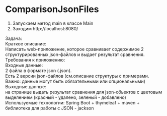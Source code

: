 # ComparisonJsonFiles

1) Запускаем метод main в классе Main 
2) Заходим http://localhost:8080/

Задача:  
Краткое описание:   
	Написать web-приложение, которое сравнивает содержимое 2 структурированных json-файлов и выдает результат сравнения.  
Требования к приложению:  
	Входные данные:  
		2 файла в формате json (.json).  
		Есть 2 версии json-файлов (см.описание структуры c примерами. Важно: данные могут быть обязательными или опциональными)  
	Выходные данные:  
 на странице выдать результат сравнения для json-обьектов с цветовым выделением (красный - удалено, зеленый - добавлено)  
Используемые технологии: Spring Boot + thymeleaf + maven + библиотека для работы с JSON - jackson  
